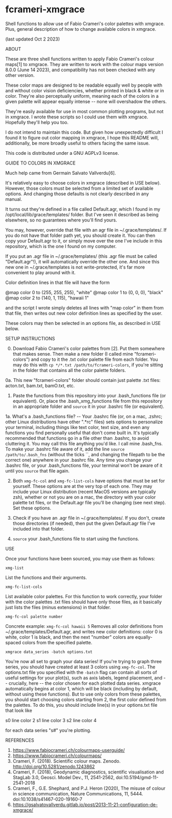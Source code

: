 # fcrameri-xmgrace
Shell functions to allow use of Fabio Crameri's color palettes with xmgrace. Plus, general description of how to change available colors in xmgrace.



(last updated Oct 2 2023)

ABOUT

These are three shell functions written to apply Fabio Crameri's colour maps[1] to xmgrace. They are written to work with the colour maps version 8.0.0 (June 14 2023), and compatibility has not been checked with any other version.

These color maps are designed to be readable equally well by people with and without color vision deficiencies, whether printed in black & white or in color. They're also perceptually uniform, meaning each of the colors in a given palette will appear equally intense -- none will overshadow the others.

They're easily available for use in most common plotting programs, but not in xmgrace. I wrote these scripts so I could use them with xmgrace. Hopefully they'll help you too.

I do not intend to maintain this code. But given how unexpectedly difficult I found it to figure out color mapping in xmgrace, I hope this README will, additionally, be more broadly useful to others facing the same issue.

This code is distributed under a GNU AGPLv3 license.



GUIDE TO COLORS IN XMGRACE

Much help came from Germain Salvato Vallverdu[6].

It's relatively easy to choose colors in xmgrace (described in USE below). However, those colors must be selected from a limited set of available options. And changing those defaults is not clearly described in any manual.

It turns out they're defined in a file called Default.agr, which I found in my /opt/local/lib/grace/templates/ folder. But I've seen it described as being elsewhere, so no guarantees where you'll find yours.

You may, however, override that file with an agr file in ~/.grace/templates/. If you do not have that folder path yet, you should create it. You can then copy your Default.agr to it, or simply move over the one I've include in this repository, which is the one I found on my computer.

If you put an .agr file in ~/.grace/templates/ (this .agr file must be called "Default.agr"!), it will automatically override the other one. And since this new one in ~/.grace/templates is not write-protected, it's far more convenient to play around with it.

Color definition lines in that file will have the form

@map color 0 to (255, 255, 255), "white"
@map color 1 to (0, 0, 0), "black"
@map color 2 to (140, 1, 115), "hawaii 1"

and the script I wrote simply deletes all lines with "map color" in them from that file, then writes out new color definition lines as specified by the user.

These colors may then be selected in an options file, as described in USE below.



SETUP INSTRUCTIONS

0. Download Fabio Crameri's color palettes from [2]. Put them somewhere that makes sense. Then make a new folder (I called mine "fcrameri-colors") and copy to it the .txt color palette file from each folder. You may do this with `cp */*.txt /path/to/fcrameri-colors`, if you're sitting in the folder that contains all the color palette folders.

0a. This new "fcrameri-colors" folder should contain just palette .txt files: acton.txt, bam.txt, bamO.txt, etc.

1. Paste the functions from this repository into your .bash_functions file (or equivalent). Or, place the .bash_xmg_functions file from this repository in an appropriate folder and `source` it in your .bashrc file (or equivalent).

1a. What's a .bash_functions file? -- Your .bashrc file (or, on a mac, .zshrc; other Linux distributions have other ".*rc" files) sets options to personalize your terminal, including things like text color, text size, and even any functions you find personally useful that don't come built in. It's typically recommended that functions go in a file other than .bashrc, to avoid cluttering it. You may call this file anything you'd like. I call mine .bash_fns. To make your .bashrc file aware of it, add the line `source /path/to/.bash_fns` (without the ticks ``, and changing the filepath to be the correct one) anywhere in your .bashrc file. Any time you change your .bashrc file, or your .bash_functions file, your terminal won't be aware of it until you `source` that file again.

2. Both `xmg-fc-col` and `xmg-fc-list-cols` have options that must be set for yourself. These options are at the very top of each one. They may include your Linux distribution (recent MacOS versions are typically zsh), whether or not you are on a mac, the directory with your color palette txt files, or the Default.agr file you'll be changing (see next step). Set these options.

3. Check if you have an .agr file in ~/.grace/templates/. If you don't, create those directories (if needed), then put the given Default.agr file I've included into that folder.

4. `source` your .bash_functions file to start using the functions.



USE

Once your functions have been sourced, you may use them as follows:

`xmg-list`

List the functions and their arguments.


`xmg-fc-list-cols`

List available color palettes. For this function to work correctly, your folder with the color palettes .txt files should have only those files, as it basically just lists the files (minus extensions) in that folder.


`xmg-fc-col palette number`

Concrete example: `xmg-fc-col hawaii 5`
Removes all color definitions from ~/.grace/templates/Default.agr, and writes new color definitions: color 0 is white, color 1 is black, and then the next "number" colors are equally-spaced colors from the specified palette.


`xmgrace data_series -batch options.txt`

You're now all set to graph your data series! If you're trying to graph three series, you should have created at least 3 colors using `xmg-fc-col`. The options.txt file you specified with the `-batch` flag can contain all sorts of useful settings for your plot(s), such as axis labels, legend placement, and -- crucially, here -- the color chosen for each plotted data series. xmgrace automatically begins at color 1, which will be black (including by default, without using these functions). But to use only colors from these palettes, you should start choosing colors starting from 2, the first color defined from the palettes. To do this, you should include line(s) in your options.txt file that look like

s0 line color 2
s1 line color 3
s2 line color 4

for each data series "s#" you're plotting.




REFERENCES

1. https://www.fabiocrameri.ch/colourmaps-userguide/
2. https://www.fabiocrameri.ch/colourmaps/
3. Crameri, F. (2018). Scientific colour maps. Zenodo. http://doi.org/10.5281/zenodo.1243862
4. Crameri, F. (2018), Geodynamic diagnostics, scientific visualisation and StagLab 3.0, Geosci. Model Dev., 11, 2541-2562, doi:10.5194/gmd-11-2541-2018
5. Crameri, F., G.E. Shephard, and P.J. Heron (2020), The misuse of colour in science communication, Nature Communications, 11, 5444. doi:10.1038/s41467-020-19160-7
6. https://gsalvatovallverdu.gitlab.io/post/2013-11-21-configuration-de-xmgrace/
